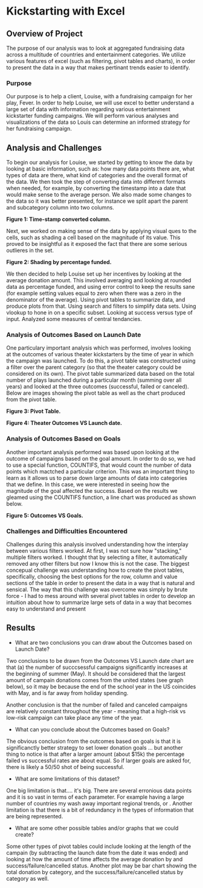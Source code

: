 # Kickstarting with Excel

## Overview of Project

The purpose of our analysis was to look at aggregated fundraising data across a multitude of countries and entertainment categories. We utilize various features of excel (such as filtering, pivot tables and charts), in order to present the data in a way that makes pertinant trends easier to identify. 

### Purpose

Our purpose is to help a client, Louise, with a fundraising campaign for her play, Fever. In order to help Louise, we will use excel to better understand a large set of data with information regarding various entertainment kickstarter funding campaigns. We will perform various analyses and visualizations of the data so Louis can determine an informed strategy for her fundraising campaign.

## Analysis and Challenges

To begin our analysis for Louise, we started by getting to know the data by looking at basic information, such as: how many data points there are, what types of data are there, what kind of categories and the overall format of the data. We then took the step of converting data into different formats when needed, for example, by converting the timestamp into a date that would make sense to the average person. We also made some changes to the data so it was better presented, for instance we split apart the parent and subcategory column into two columns. 

**Figure 1: Time-stamp converted column.** 

Next, we worked on making sense of the data by applying visual ques to the cells, such as shading a cell based on the magnitude of its value. This proved to be insightful as it exposed the fact that there are some serious outlieres in the set.


**Figure 2: Shading by percentage funded.**  

We then decided to help Louise set up her incentives by looking at the average donation amount. This involved averaging and looking at rounded data as percentage funded, and using error control to keep the results sane (for example setting values equal to zero when there was a zero in the denominator of the average). Using pivot tables to summarize data, and produce plots from that. Using search and filters to simplify data sets. Using vlookup to hone in on a specific subset. Looking at success versus type of input. Analyzed some measures of central tendancies.


### Analysis of Outcomes Based on Launch Date

One particulary important analysis which was performed, involves looking at the outcomes of various theater kickstarters by the time of year in which the campaign was launched. To do this, a pivot table was constructed using a filter over the parent category (so that the theater category could be considered on its own). The pivot table summarized data based on the total number of plays launched during a particular month (summing over all years) and looked at the three outcomes (successful, failed or canceled). Below are images showing the pivot table as well as the chart produced from the pivot table. 


**Figure 3: Pivot Table.**


**Figure 4: Theater Outcomes VS Launch date.**

### Analysis of Outcomes Based on Goals

Another important analysis performed was based upon looking at the outcome of campaigns based on the goal amount. In order to do so, we had to use a special function, COUNTIFS, that would count the number of data points which mactched a particular criterion. This was an important thing to learn as it allows us to parse down large amounts of data into categories that we define. In this case, we were interested in seeing how the magnitude of the goal affected the success. Based on the results we gleamed using the COUNTIFS function, a line chart was produced as shown below.


**Figure 5: Outcomes VS Goals.** 

### Challenges and Difficulties Encountered

Challenges during this analysis involved understanding how the interplay between various filters worked. At first, I was not sure how "stacking," multiple filters worked. I thought that by selecting a filter, it automatically removed any other filters but now I know this is not the case. The biggest concepual challenge was understanding how to create the pivot tables, specifically, choosing the best options for the row, column and value sections of the table in order to present the data in a way that is natural and sensical. The way that this challenge was overcome was simply by brute force - I had to mess around with several pivot tables in order to develop an intuition about how to summarize large sets of data in a way that becomes easy to understand and present 

## Results

- What are two conclusions you can draw about the Outcomes based on Launch Date?

Two conclusions to be drawn from the Outcomes VS Launch date chart are that (a) the number of succcsessful campaigns significantly increases at the beginning of summer (May). It should be considered that the largest amount of campain donations comes from the united states (see graph below), so it may be because the end of the school year in the US coincides with May, and is far away from holiday spending. 

Another conclusion is that the number of failed and canceled campaigns are relatively constant throughout the year - meaning that a high-risk vs low-risk campaign can take place any time of the year.

- What can you conclude about the Outcomes based on Goals?

The obvious conclusion from the outcomes based on goals is that it is significanctly better strategy to set lower donation goals ... but another thing to notice is that after a larger amount (about $15k) the percentage failed vs successful rates are about equal. So if larger goals are asked for, there is likely a 50/50 shot of being successful. 

- What are some limitations of this dataset?

One big limitation is that.... it's big. There are several erronious data points and it is so vast in terms of each parameter.  For example having a large number of countries my wash away important regional trends, or . Another limitation is that there is a bit of redundancy in the types of information that are being represented. 

- What are some other possible tables and/or graphs that we could create?

Some other types of pivot tables could include looking at the length of the campain (by subtracting the launch date from the date it was ended) and looking at how the amount of time affects the average donation by and success/failure/cancelled status. Another plot may be bar chart showing the total donation by category, and the success/failure/cancelled status by category as well. 
